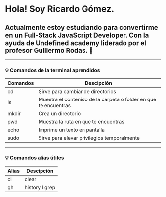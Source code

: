 # Hola! Soy Ricardo Gómez. 

## Actualmente estoy estudiando para convertirme en un **Full-Stack** JavaScript Developer. Con la ayuda de **Undefined academy** liderado por el profesor **Guillermo Rodas**. 🌱

-------------------------------------------------------------------------------------

### 💡 **Comandos de la terminal aprendidos** 

| Comandos |                              Descipción                                |
| -------- | ---------------------------------------------------------------------- |
|    cd    |   Sirve para cambiar de directorios                                    |
|    ls    |   Muestra el contenido de la carpeta o folder en que te encuentras     |
|   mkdir  |   Crea un directorio                                                   |
|   pwd    |   Muestra la ruta en que te encuentras                                 |
|   echo   |   Imprime un texto en pantalla                                         |
|   sudo   |   Sirve para elevar privilegios temporalmente                          |

-------------------------------------------------------------------------------------

### 💡 **Comandos alias útiles**


|   Alias  |   Descipción   |
| -------- | -------------- |
|    cl    |    clear       |
|    gh    | history I grep |
